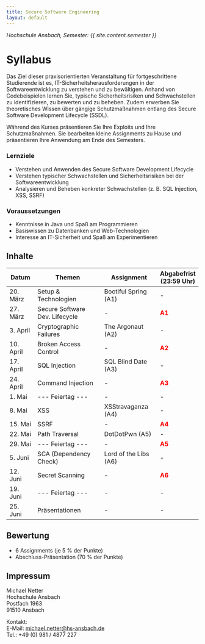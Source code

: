 ```yaml
---
title: Secure Software Engineering
layout: default
---
```

*Hochschule Ansbach, Semester: {{ site.content.semester }}*
# Syllabus

Das Ziel dieser praxisorientierten Veranstaltung für fortgeschrittene Studierende ist es, IT-Sicherheitsherausforderungen in der Softwareentwicklung zu verstehen und zu bewältigen. Anhand von Codebeispielen lernen Sie, typische Sicherheitsrisiken und Schwachstellen zu identifizieren, zu bewerten und zu beheben. Zudem erwerben Sie theoretisches Wissen über gängige Schutzmaßnahmen entlang des Secure Software Development Lifecycle (SSDL).

Während des Kurses präsentieren Sie Ihre Exploits und Ihre Schutzmaßnahmen. Sie bearbeiten kleine Assignments zu Hause und präsentieren Ihre Anwendung am Ende des Semesters.

### Lernziele
- Verstehen und Anwenden des Secure Software Development Lifecycle
- Verstehen typischer Schwachstellen und Sicherheitsrisiken bei der Softwareentwicklung
- Analysieren und Beheben konkreter Schwachstellen (z. B. SQL Injection, XSS, SSRF)

### Voraussetzungen
- Kenntnisse in Java und Spaß am Programmieren
- Basiswissen zu Datenbanken und Web-Technologien
- Interesse an IT-Sicherheit und Spaß am Experimentieren

## Inhalte

| **Datum** | **Themen**                     | **Assignment**        | **Abgabefrist<br>(23:59 Uhr)**         |
|-----------|--------------------------------|-----------------------|----------------------------------------|
| 20. März  | Setup & Technologien           | Bootiful Spring (A1)  | -                                      |
| 27. März  | Secure Software Dev. Lifecycle | -                     | <span style="color:red"> **A1**</span> |
| 3. April  | Cryptographic Failures         | The Argonaut (A2)     | -                                      |
| 10. April | Broken Access Control          | -                     | <span style="color:red"> **A2**</span> |
| 17. April | SQL Injection                  | SQL Blind Date (A3)   | -                                      |
| 24. April | Command Injection              | -                     | <span style="color:red"> **A3**</span> |
| 1. Mai    | --- Feiertag ---               | -                     | -                                      |
| 8. Mai    | XSS                            | XSStravaganza (A4)    | -                                      |
| 15. Mai   | SSRF                           | -                     | <span style="color:red"> **A4**</span> |
| 22. Mai   | Path Traversal                 | DotDotPwn (A5)        | -                                      |
| 29. Mai   | --- Feiertag ---               | -                     | <span style="color:red"> **A5**</span> |
| 5. Juni   | SCA (Dependency Check)         | Lord of the Libs (A6) | -                                      |
| 12. Juni  | Secret Scanning                | -                     | <span style="color:red"> **A6**</span> |
| 19. Juni  | --- Feiertag ---               | -                     | -                                      |
| 25. Juni  | Präsentationen                 | -                     | -                                      |

## Bewertung

- 6 Assignments (je 5 % der Punkte)
- Abschluss-Präsentation (70 % der Punkte)

## Impressum

Michael Netter<br>
Hochschule Ansbach<br>
Postfach 1963<br>
91510 Ansbach<br>

Kontakt:<br>
E-Mail: michael.netter@hs-ansbach.de<br>
Tel.: +49 (0) 981 / 4877 227